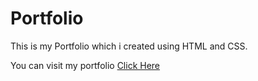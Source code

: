 # Portfolio

This is my Portfolio which i created using HTML and CSS.

You can visit my portfolio <a href="https://adarshsinghportfolio00.netlify.app/" target="_blank">Click Here</a>
